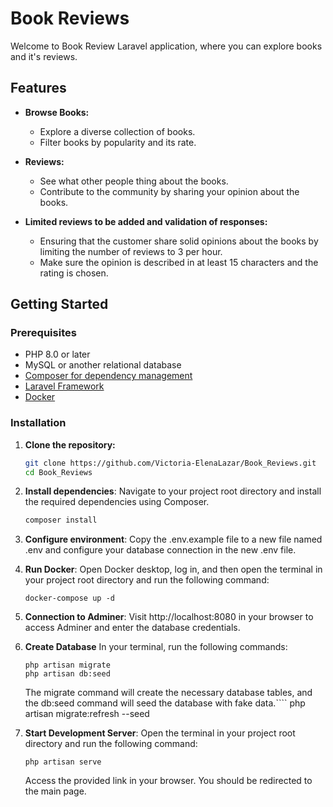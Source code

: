 # Book Reviews

Welcome to Book Review Laravel application, where you can explore books and it's reviews. 

## Features

- **Browse Books:**
    - Explore a diverse collection of books.
    - Filter books by popularity and its rate.
  

- **Reviews:**
    - See what other people thing about the books.
    - Contribute to the community by sharing your opinion about the books.
  

- **Limited reviews to be added and validation of responses:**
    -  Ensuring that the customer share solid opinions about the books by limiting
      the number of reviews to 3 per hour.
    -  Make sure the opinion is described in at least 15 characters and the rating is chosen.

## Getting Started

### Prerequisites

- PHP 8.0 or later
- MySQL or another relational database
- [Composer for dependency management](https://getcomposer.org/)
- [Laravel Framework](https://laravel.com/)
- [Docker](https://www.docker.com/)

### Installation

1. **Clone the repository:**
   ```bash
   git clone https://github.com/Victoria-ElenaLazar/Book_Reviews.git
   cd Book_Reviews
   ```
2. **Install dependencies**: Navigate to your project root directory and install
   the required dependencies using Composer.
   ```bash
   composer install
   ```
3. **Configure environment**: Copy the .env.example file to a new file named .env and configure your database connection in the new .env file.

4. **Run Docker**: Open Docker desktop, log in, and then open the terminal in your project root directory and run the following command:
    ````
    docker-compose up -d
    ````

5. **Connection to Adminer**: Visit http://localhost:8080 in your browser to access Adminer and enter the database credentials.
6. **Create Database** In your terminal, run the following commands:
    ````
    php artisan migrate
    php artisan db:seed
    ````
    The migrate command will create the necessary database tables, and the db:seed command will seed the database with fake data.````
    php artisan migrate:refresh --seed


7. **Start Development Server**: Open the terminal in your project root directory and run the following command:

   ````
   php artisan serve
   ````
    Access the provided link in your browser. You should be redirected to the main page.

